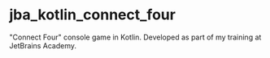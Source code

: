 # jba_kotlin_connect_four
"Сonnect Four" console game in Kotlin. Developed as part of my training at JetBrains Academy.

